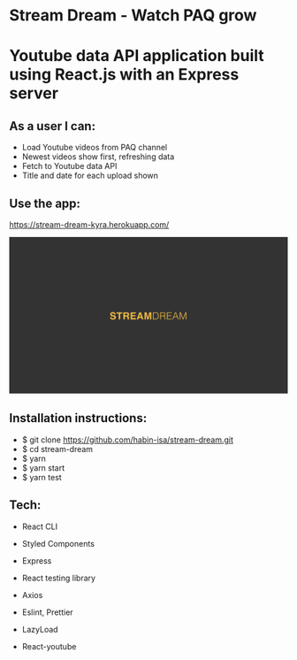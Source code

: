 # Stream Dream - Watch PAQ grow

# Youtube data API application built using React.js with an Express server

## As a user I can:

- Load Youtube videos from PAQ channel
- Newest videos show first, refreshing data
- Fetch to Youtube data API
- Title and date for each upload shown

## Use the app:

https://stream-dream-kyra.herokuapp.com/

![alt text](/assets/titlePage.png 'Preview')

## Installation instructions:

- \$ git clone https://github.com/habin-isa/stream-dream.git
- \$ cd stream-dream
- \$ yarn
- \$ yarn start
- \$ yarn test

## Tech:

- React CLI
- Styled Components
- Express
- React testing library
- Axios

- Eslint, Prettier
- LazyLoad
- React-youtube
